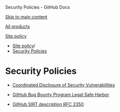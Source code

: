 Security Policies - GitHub Docs

[Skip to main content](#main-content)

[All products](/en)

[Site policy](/site-policy)

* [Site policy](/en/site-policy)/
* [Security Policies](/en/site-policy/security-policies)

Security Policies
==========

* [Coordinated Disclosure of Security Vulnerabilities](/en/site-policy/security-policies/coordinated-disclosure-of-security-vulnerabilities)

* [GitHub Bug Bounty Program Legal Safe Harbor](/en/site-policy/security-policies/github-bug-bounty-program-legal-safe-harbor)

* [GitHub SIRT description RFC 2350](/en/site-policy/security-policies/github-sirt-description-rfc-2350)
